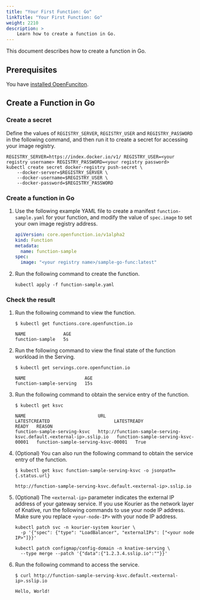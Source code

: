 ```yaml
---
title: "Your First Function: Go"
linkTitle: "Your First Function: Go"
weight: 2210
description: >	
    Learn how to create a function in Go.
---
```


This document describes how to create a function in Go.

## Prerequisites

You have [installed OpenFunciton](../..//installation/).

## Create a Function in Go

### Create a secret

Define the values of `REGISTRY_SERVER`, `REGISTRY_USER` and `REGISTRY_PASSWORD` in the following command, and then run it to create a secret for accessing your image registry.

```shell
REGISTRY_SERVER=https://index.docker.io/v1/ REGISTRY_USER=<your registry username> REGISTRY_PASSWORD=<your registry password>
kubectl create secret docker-registry push-secret \
    --docker-server=$REGISTRY_SERVER \
    --docker-username=$REGISTRY_USER \
    --docker-password=$REGISTRY_PASSWORD
```

### Create a function in Go

1. Use the following example YAML file to create a manifest `function-sample.yaml` for your function, and modify the value of `spec.image` to set your own image registry address.

   ```yaml
   apiVersion: core.openfunction.io/v1alpha2
   kind: Function
   metadata:
     name: function-sample
   spec:
     image: "<your registry name>/sample-go-func:latest"
   ```
   
2. Run the following command to create the function.

   ```shell
   kubectl apply -f function-sample.yaml
   ```

### Check the result

1. Run the following command to view the function.

   ```shell
   $ kubectl get functions.core.openfunction.io
   
   NAME              AGE
   function-sample   5s
   ```

2. Run the following command to view the final state of the function workload in the Serving.

   ```shell
   $ kubectl get servings.core.openfunction.io
    
   NAME                      AGE
   function-sample-serving   15s
   ```

3. Run the following command to obtain the service entry of the function.

   ```shell
   $ kubectl get ksvc
    
   NAME                           URL                                                                  LATESTCREATED                        LATESTREADY                          READY   REASON
   function-sample-serving-ksvc   http://function-sample-serving-ksvc.default.<external-ip>.sslip.io   function-sample-serving-ksvc-00001   function-sample-serving-ksvc-00001   True
   ```

4. (Optional) You can also run the following command to obtain the service entry of the function.

   ```shell
   $ kubectl get ksvc function-sample-serving-ksvc -o jsonpath={.status.url}
    
   http://function-sample-serving-ksvc.default.<external-ip>.sslip.io
   ```

5. (Optional) The `<external-ip>` parameter indicates the external IP address of your gateway service. If you use Kourier as the network layer of Knative, run the following commands to use your node IP address. Make sure you replace `<your-node-IP>` with your node IP address.

   ```shell
   kubectl patch svc -n kourier-system kourier \
     -p '{"spec": {"type": "LoadBalancer", "externalIPs": ["<your node IP>"]}}'
   
   kubectl patch configmap/config-domain -n knative-serving \
     --type merge --patch '{"data":{"1.2.3.4.sslip.io":""}}'
   ```

6. Run the following command to access the service.

   ```shell
   $ curl http://function-sample-serving-ksvc.default.<external-ip>.sslip.io
    
   Hello, World!
   ```



